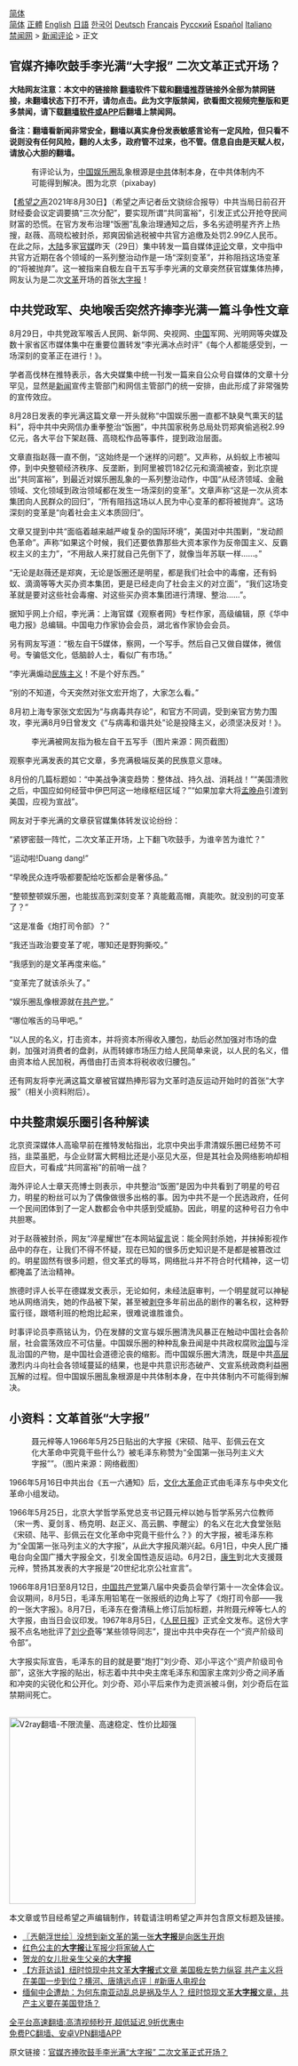  <!-- 面包屑导航 --> <div class="breadcrumb"><!-- GTranslate: https://gtranslate.io/ -->  <div class="switcher notranslate">  <div class="selected">  <a href="#" onclick="return false;"> 简体</a>  </div>  <div class="option">  <a href="https://www.bannedbook.org" onclick="doGTranslate('zh-CN|zh-CN');jQuery('div.switcher div.selected a').html(jQuery(this).html());return false;" title="简体中文" class="nturl selected"> 简体</a>  <a href="https://www.bannedbook.org/zh-tw/" onclick="doGTranslate('zh-CN|zh-TW');jQuery('div.switcher div.selected a').html(jQuery(this).html());return false;" title="繁體中文" class="nturl"> 正體</a>  <a href="https://www.bannedbook.org/en/" onclick="doGTranslate('zh-CN|en');jQuery('div.switcher div.selected a').html(jQuery(this).html());return false;" title="English" class="nturl"> English</a>  <a href="https://www.bannedbook.org/ja/" onclick="doGTranslate('zh-CN|ja');jQuery('div.switcher div.selected a').html(jQuery(this).html());return false;" title="日本語" class="nturl"> 日語</a>  <a href="https://www.bannedbook.org/ko/" onclick="doGTranslate('zh-CN|ko');jQuery('div.switcher div.selected a').html(jQuery(this).html());return false;" title="한국어" class="nturl"> 한국어</a>  <a href="https://www.bannedbook.org/de/" onclick="doGTranslate('zh-CN|de');jQuery('div.switcher div.selected a').html(jQuery(this).html());return false;" title="Deutsch" class="nturl"> Deutsch</a>  <a href="https://www.bannedbook.org/fr/" onclick="doGTranslate('zh-CN|fr');jQuery('div.switcher div.selected a').html(jQuery(this).html());return false;" title="Français" class="nturl"> Français</a>  <a href="https://www.bannedbook.org/ru/" onclick="doGTranslate('zh-CN|ru');jQuery('div.switcher div.selected a').html(jQuery(this).html());return false;" title="Русский" class="nturl"> Русский</a>  <a href="https://www.bannedbook.org/es/" onclick="doGTranslate('zh-CN|es');jQuery('div.switcher div.selected a').html(jQuery(this).html());return false;" title="Español" class="nturl"> Español</a>  <a href="https://www.bannedbook.org/it/" onclick="doGTranslate('zh-CN|it');jQuery('div.switcher div.selected a').html(jQuery(this).html());return false;" title="Italiano" class="nturl"> Italiano</a>  </div>  </div>      <div class='breadcrumb-sub'><!-- Breadcrumb NavXT 6.3.0 --> <a href="https://www.bannedbook.org/" class="home">禁闻网</a> &gt; <a href="https://www.bannedbook.org/bnews/comments/" class="category">新闻评论</a> &gt; 正文</div></div><h2>官媒齐捧吹鼓手李光满“大字报” 二次文革正式开场？</h2> <p class="notice"><b>大陆网友注意：本文中的链接除 <a href="https://github.com/bannedbook/fanqiang" >翻墙</a>软件下载和<a href="https://github.com/killgcd/justmysocks/blob/master/README.md">翻墙推荐</a>链接外全部为禁网链接，未翻墙状态下打不开，请勿点击。此为文字版禁闻，欲看图文视频完整版和更多禁闻，请下载<a href="https://github.com/bannedbook/fanqiang">翻墙软件或APP</a>后翻墙上禁闻网。</p><p>备注：翻墙看新闻非常安全，翻墙以真实身份发表敏感言论有一定风险，但只看不说则没有任何风险，翻的人太多，政府管不过来，也不管。信息自由是天赋人权，请放心大胆的翻墙。</b></p>  <div class="entry"> <figure> <p><figcaption>有评论认为，<a href="https://www.bannedbook.org/bnews/tag/%E4%B8%AD%E5%9B%BD/" class="st_tag internal_tag" rel="tag" title="标签 中国 下的日志">中国</a><a href="https://www.bannedbook.org/bnews/tag/%e5%a8%b1%e4%b9%90%e5%9c%88/" class="st_tag internal_tag" rel="tag" title="标签 娱乐圈 下的日志">娱乐圈</a>乱象根源是<a href="https://www.bannedbook.org/bnews/tag/%e4%b8%ad%e5%85%b1/" class="st_tag internal_tag" rel="tag" title="标签 中共 下的日志">中共</a>体制本身，在中共体制内不可能得到解决。图为北京（pixabay)</figcaption></figure> <p>【<span class='wp_keywordlink_affiliate'><a href="https://www.soundofhope.org" title="希望之声" target="_blank">希望之声</a></span>2021年8月30日】（希望之声记者岳文骁综合报导）中共当局日前召开财经委会议定调要搞“三次分配”，要实现所谓“共同富裕”，引发正式公开抢夺民间财富的恐慌。在官方发布治理“饭圈”乱象治理通知之后，多名劣迹明星齐齐上热搜，赵薇、高晓松被封杀，郑爽因偷逃税被中共官方追缴及处罚2.99亿人民币。在此之际，<span class='wp_keywordlink_affiliate'><a href="https://www.bannedbook.org/" title="大陆" target="_blank">大陆</a></span>多家<a href="https://www.bannedbook.org/bnews/tag/%E5%AE%98%E5%AA%92/" class="st_tag internal_tag" rel="tag" title="标签 官媒 下的日志">官媒</a>昨天（29日）集中转发一篇自媒体<span class='wp_keywordlink_affiliate'><a href="https://www.bannedbook.org/bnews/comments/" title="新闻评论" target="_blank">评论</a></span>文章，文中指中共官方近期在各个领域的一系列整治动作是一场“深刻变革”，并称阻挡这场变革的“将被抛弃”。这一被指来自极左自干五写手李光满的文章突然获官媒集体热捧，网友认为是二次<a href="https://www.bannedbook.org/bnews/tag/%e6%96%87%e9%9d%a9/" class="st_tag internal_tag" rel="tag" title="标签 文革 下的日志">文革</a>开场的首张<a href="https://www.bannedbook.org/bnews/tag/%E5%A4%A7%E5%AD%97%E6%8A%A5/" class="st_tag internal_tag" rel="tag" title="标签 大字报 下的日志">大字报</a>！</p> <h2>中共党政军、央地喉舌突然齐捧李光满一篇斗争性文章</h2> <p>8月29日，中共党政军喉舌人民网、新华网、央视网、<span class='wp_keywordlink_affiliate'><a href="https://www.bannedbook.org/" title="中国" target="_blank">中国</a></span>军网、光明网等央媒及数十家省区市媒体集中在重要位置转发“李光满冰点时评”《每个人都能感受到，一场深刻的变革正在进行！》。</p> <p>学者高伐林在推特表示，各大央媒集中统一刊发一篇来自公众号自媒体的文章十分罕见，显然是<span class='wp_keywordlink_affiliate'><a href="https://www.bannedbook.org/" title="新闻">新闻</a></span>宣传主管部门和网信主管部门的统一安排，由此形成了非常强势的宣传效应。</p> <p>8月28日发表的李光满这篇文章一开头就称“中国娱乐圈一直都不缺臭气熏天的猛料”，将中共中央网信办重拳整治“饭圈”，中共国家税务总局处罚郑爽偷逃税2.99亿元，各大平台下架赵薇、高晓松作品等事件，提到政治层面。</p> <p>文章直指赵薇一直不倒，“这始终是一个迷样的问题”。又声称，从蚂蚁上市被叫停，到中央整顿经济秩序、反垄断，到阿里被罚182亿元和滴滴被查，到北京提出“共同富裕”，到最近对娱乐圈乱象的一系列整治动作，中国“从经济领域、金融领域、文化领域到政治领域都在发生一场深刻的变革”。文章声称“这是一次从资本集团向人民群众的回归”，“所有阻挡这场以人民为中心变革的都将被抛弃“。这场深刻的变革是“向着社会主义本质回归”。</p> <p>文章又提到中共“面临着越来越严峻复杂的国际环境”，美国对中共围剿，“发动颜色革命”。声称“如果这个时候，我们还要依靠那些大资本家作为反帝国主义、反霸权主义的主力”，“不用敌人来打就自己先倒下了，就像当年苏联一样……。”</p> <p>“无论是赵薇还是郑爽，无论是饭圈还是明星，都是我们社会中的毒瘤，还有蚂蚁、滴滴等等大买办资本集团，更是已经走向了社会主义的对立面”，“我们这场变革就是要对这些社会毒瘤、对这些买办资本集团进行清理、整治……”。</p> <p>据知乎网上介绍，李光满：上海官媒《观察者网》专栏作家，高级编辑，原《华中电力报》总编辑。中国电力作家协会会员，湖北省作家协会会员。</p> <p>另有网友写道：“极左自干5媒体，察网，一个写手。然后自己又做自媒体，微信号。专骗低文化，低脑龄人士，看似广有市场。”</p> <p>“李光满煽动<span class='wp_keywordlink'><a href="https://www.bannedbook.org/forum11/topic333.html" title="禁片：民族主义和三座大山" target="_blank">民族主义</a></span>！不是个好东西。”</p>  <p>“别的不知道，今天突然对张文宏开炮了，大家怎么看。”</p> <p>8月初上海专家张文宏因为“与病毒共存论”，和官方不同调，受到亲官方势力围攻，李光满8月9日曾发文《“与病毒和谐共处”论是投降主义，必须坚决反对！》。</p> <figure><figcaption>李光满被网友指为极左自干五写手（图片来源：网页截图）</figcaption></figure> <p>观察李光满发表的其它文章，多充满极端反美的民族意义意味。</p> <p>8月份的几篇标题如：“中美战争演变趋势：整体战、持久战、消耗战！”“美国溃败之后，中国应如何经营中伊巴阿这一地缘枢纽区域？”“如果加拿大将<a href="https://www.bannedbook.org/bnews/tag/%e5%ad%9f%e6%99%9a%e8%88%9f/" class="st_tag internal_tag" rel="tag" title="标签 孟晚舟 下的日志">孟晚舟</a>引渡到美国，应视为宣战”。</p> <p>网友对于李光满的文章获官媒集体转发议论纷纷：</p> <p>“紧锣密鼓一阵忙，二次文革正开场，上下翻飞吹鼓手，为谁辛苦为谁忙？”</p> <p>“运动啦!Duang dang!”</p> <p>“早晚民众连呼吸都要配给吃饭都会是奢侈品。”</p> <p>“整顿整顿娱乐圈，也能拔高到深刻变革？真能戴高帽，真能吹。就没别的可变革了？”</p> <p>“这是准备《炮打司令部》？”</p>  <p>“我还当政治要变革了呢，哪知还是野狗撕咬。”</p> <p>“我感到的是文革再度来临。”</p> <p>“变革完了就该杀头了。”</p> <p>“娱乐圈乱像根源就在<a href="https://www.bannedbook.org/bnews/tag/%e5%85%b1%e4%ba%a7%e5%85%9a/" class="st_tag internal_tag" rel="tag" title="标签 共产党 下的日志">共产党</a>。”</p> <p>“哪位喉舌的马甲吧。”</p> <p>“以人民的名义，打击资本，并将资本所得收入腰包，劫后必然加强对市场的盘剥，加强对消费者的盘剥，从而转嫁市场压力给人民简单来说，以人民的名义，借由资本给人民加税，再借由打击资本将税收收归腰包。”</p> <p>还有网友将李光满这篇文章被官媒热捧形容为文革时造反运动开始时的首张“大字报”（相关小资料附后）。</p> <h2>中共整肃娱乐圈引各种解读</h2> <p>北京资深媒体人高瑜早前在推特发帖指出，北京中央出手肃清娱乐圈已经势不可挡，韭菜虽肥，与企业财富大鳄相比还是小巫见大巫，但是其社会及网络影响却相应巨大，可看成“共同富裕”的前哨一战？</p> <p>海外评论人士章天亮博士则表示，中共整治“饭圏”是因为中共看到了明星的号召力，明星的粉丝可以为了偶像做很多出格的事。因为中共不是一个民选政府，任何一个民间团体到了一定人数都会令中共感到受威胁。因此，明星的这种号召力令中共胆寒。</p> <p>对于赵薇被封杀，网友“淬星耀世”在本网站<span class='wp_keywordlink'><a href="https://www.bannedbook.org/bnews/tougao/" title="留言" target="_blank">留言</a></span>说：能全网封杀她，并抹掉影视作品中的存在，让我们不得不怀疑，现在已知的很多历史知识是不是都是被篡改过的。明星固然有很多问题，但文革式的辱骂，网络批斗并不符合时代精神，这一切都掩盖了法治精神。</p>  <p>旅德时评人长平在德媒发文表示，无论如何，未经法庭审判，一个明星就可以神秘地从网络消失，她的作品被下架，甚至被<span class='wp_keywordlink'><a href="https://www.bannedbook.org/forum2/topic21.html" title="《剥夺》 黄建民 著" target="_blank">剥夺</a></span>多年前出品的剧作的署名权，这种野蛮行径，跟塔利班的枪炮比起来，很难说谁胜谁负。</p> <p>时事评论员李燕铭认为，仍在发酵的文宣与娱乐圈清洗风暴正在触动中国社会各阶层，社会震荡效应不可估量。中国娱乐圈的种种乱象丑闻是中共政权腐败<span class='wp_keywordlink'><a href="https://www.bannedbook.org/forum24/topic8925.html" title="《治国大道》" target="_blank">治国</a></span>与淫乱治国的产物，是中国社会道德沦丧的缩影。而中国娱乐圈大清洗，既是中共<span class='wp_keywordlink_affiliate'><a href="https://www.bannedbook.org/bnews/ccpdope/" title="中共高层内幕" target="_blank">高层</a></span>激烈内斗向社会各领域蔓延的结果，也是中共意识形态破产、文宣系统政商利益圈瓦解的过程。但中国娱乐圈乱象根源是中共体制本身，在中共体制内不可能得到解决。</p> <h2>小资料：文革首张“大字报”</h2> <figure><figcaption>聂元梓等人1966年5月25日贴出的大字报《宋硕、陆平、彭佩云在文化大革命中究竟干些什么?》被毛泽东称赞为“全国第一张马列主义大字报””。（图片来源：网络截图）</figcaption></figure> <p>1966年5月16日中共出台《五一六通知》后，<span class='wp_keywordlink'><a href="https://www.bannedbook.org/forum2/topic973.html" title="《文化大革命：历史真相和集体记忆》" target="_blank">文化大革命</a></span>正式由毛泽东与中央文化革命小组发动。</p> <p>1966年5月25日，北京大学哲学系党总支书记聂元梓以她与哲学系另六位教师（宋一秀、夏剑豸、杨克明、赵正义、高云鹏、李醒尘）的名义在北大食堂张贴《宋硕、陆平、彭佩云在文化革命中究竟干些什么？》的大字报，被毛泽东称为“全国第一张马列主义的大字报”，从此大字报风潮兴起。6月1日，中央人民广播电台向全国广播大字报全文，引发全国性造反运动。6月2日，<span class='wp_keywordlink'><a href="https://www.bannedbook.org/forum2/topic1148.html" title="纪实文学：康生评传" target="_blank">康生</a></span>到北大支援聂元梓，赞扬其发表的大字报是“20世纪北京公社宣言”。</p> <p>1966年8月1日至8月12日，<a href="https://www.bannedbook.org/bnews/tag/%e4%b8%ad%e5%9b%bd%e5%85%b1%e4%ba%a7%e5%85%9a/" class="st_tag internal_tag" rel="tag" title="标签 中国共产党 下的日志">中国共产党</a>第八届中央委员会举行第十一次全体会议。会议期间，8月5日，毛泽东用铅笔在一张报纸的边角上写了《炮打司令部——我的一张大字报》。8月7日，毛泽东在誊清稿上修订后加标题，并附聂元梓等七人的大字报，由当日会议印发。1967年8月5日，《<span class='wp_keywordlink'><a href="https://www.bannedbook.org/forum2/topic109.html" title="透视人民日报" target="_blank">人民日报</a></span>》正式全文发布。这份大字报不点名地批评了<span class='wp_keywordlink'><a href="https://www.bannedbook.org/forum2/topic1158.html" title="《刘少奇传》" target="_blank">刘少奇</a></span>等“某些领导同志”，提出中共中央存在一个“资产阶级司令部”。</p> <p>大字报实际宣告，毛泽东的目的就是要“炮打”刘少奇、邓小平这个“资产阶级司令部”，这张大字报的贴出，标志着中共中央主席毛泽东和国家主席刘少奇之间矛盾和冲突的尖锐化和公开化。刘少奇、邓小平后来作为走资派被斗倒，刘少奇后在监禁期间死亡。</p> <p><br/><a href="https://github.com/bannedbook/fanqiang/wiki/V2ray%E6%9C%BA%E5%9C%BA"><img src="https://raw.githubusercontent.com/bannedbook/fanqiang/master/v2ss/images/v2free.jpg" width="336" alt="V2ray翻墙-不限流量、高速稳定、性价比超强"></a><br/></p> <p>本文章或节目经希望之声编辑制作，转载请注明希望之声并包含原文标题及链接。 </p> <ul class='op-related-articles' title='相关阅读'> <li><a href='https://www.bannedbook.org/bnews/ssgc/20210810/1603404.html' target='_blank'>〖兲朝浮世绘〗没想到新文革的第一张<b>大字报</b>是向医生开炮</a></li> <li><a href='https://www.bannedbook.org/bnews/lishi/20210723/1592554.html' target='_blank'>红色公主的<b>大字报</b>让军报少将家破人亡</a></li> <li><a href='https://www.bannedbook.org/bnews/cnnews/20210717/1588718.html' target='_blank'>贺龙的女儿批亲生父亲的<b>大字报</b></a></li> <li><a href='https://www.bannedbook.org/bnews/bannedvideo/20210317/1506417.html' target='_blank'>【方菲访谈】纽时惊现中共文革<b>大字报</b>式文章 美国极左势力纵容 共产主义将在美国一步到位？横河、唐靖远​点评｜#新唐人电视台</a></li> <li><a href='https://www.bannedbook.org/bnews/comments/20210316/1505901.html' target='_blank'>缅甸中企遭劫：为何东南亚动乱总是祸及华人？  纽时惊现文革<b>大字报</b>文章，共产主义要在美国登场？</a></li> </ul> <p class="texttj"> <a href="https://github.com/bannedbook/fanqiang/wiki/V2ray%E6%9C%BA%E5%9C%BA" target="_blank">全平台高速翻墙:高清视频秒开,超低延迟,9折优惠中</a><br/> <a href="https://github.com/bannedbook/fanqiang/wiki/%E7%A6%81%E9%97%BB%E7%BD%91%E5%AE%89%E5%8D%93%E7%BF%BB%E5%A2%99%E6%96%B0%E9%97%BBAPP" target="_blank">免费PC翻墙、安卓VPN翻墙APP</a></p><p>原文链接：<a class="src_link"  href="https://www.soundofhope.org/post/540152" target="_blank">官媒齐捧吹鼓手李光满“大字报” 二次文革正式开场？</a></p> <a name='sharetosocial'></a>  <div style="margin-bottom:5px;padding-bottom:5px;clear:both"> <div id="archive-pix-1" class="banner-ads"> <!-- AuctionX Display platform tag START --> <div id="26318x728x90x621x_ADSLOT2" clicktrack="%%CLICK_URL_ESC%%"></div> <!-- AuctionX Display platform tag END --> </div> <div id="archive-pix-2" class="banner-ads"> <!-- AuctionX Display platform tag START --> <div id="26315x300x250x621x_ADSLOT2" clicktrack="%%CLICK_URL_ESC%%"></div> <!-- AuctionX Display platform tag END --> </div> </div>  <div id="archive-pix-1" class="banner-ads"> <!-- AuctionX Display platform tag START --> <div id="26318x728x90x621x_ADSLOT3" clicktrack="%%CLICK_URL_ESC%%"></div> <!-- AuctionX Display platform tag END --> </div> </div><!--END ENTRY--> 